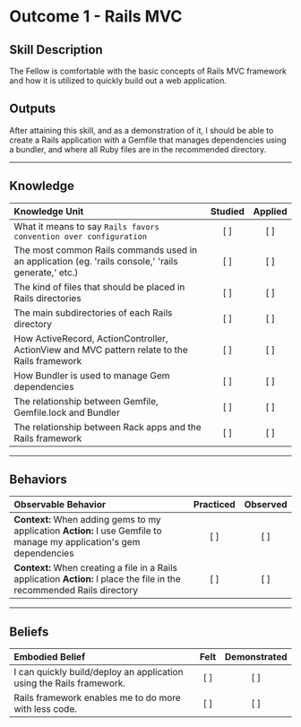 # Outcome 1 - Rails MVC

Skill Description
----------
The Fellow is comfortable with the basic concepts of Rails MVC framework and how it is utilized to quickly build out a web application.

Outputs
----------
After attaining this skill, and as a demonstration of it, I should be able to create a Rails application with a Gemfile that manages dependencies using a bundler, and where all Ruby files are in the recommended directory. 


----------
## **Knowledge**


| Knowledge Unit   |      Studied      | Applied |
|:-------------|:------------------:|:--------:|
| What it means to say `Rails favors convention over configuration` | [ ] | [ ]  |
| The most common Rails commands used in an application (eg. 'rails console,' 'rails generate,' etc.) | [ ] | [ ]  |
| The kind of files that should be placed in Rails directories | [ ] | [ ]  |
| The main subdirectories of each Rails directory | [ ] | [ ]  |
| How ActiveRecord, ActionController, ActionView and MVC pattern relate to the Rails framework | [ ] | [ ]  |
| How Bundler is used to manage Gem dependencies | [ ] | [ ]  |
| The relationship between Gemfile, Gemfile.lock and Bundler | [ ] | [ ]  |
| The relationship between Rack apps and the Rails framework | [ ] | [ ]  |


----------


## **Behaviors**

| Observable Behavior   |      Practiced      | Observed |
|:-------------|:------------------:|:--------:|
| **Context:** When adding gems to my application **Action:** I use Gemfile to manage my application's gem dependencies | [ ] | [ ]  |
| **Context:** When creating a file in a Rails application **Action:** I place the file in the recommended Rails directory| [ ] | [ ]  |


----------


## **Beliefs**


| Embodied Belief   |      Felt      | Demonstrated |
|:-------------|:------------------:|:--------:|
| I can quickly build/deploy an application using the Rails framework. | [ ] | [ ]  |
| Rails framework enables me to do more with less code. | [ ] | [ ]  |
